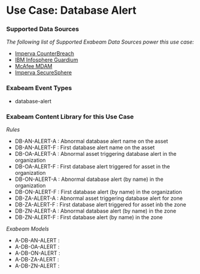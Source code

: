 Use Case: Database Alert
========================

### Supported Data Sources

_The following list of Supported Exabeam Data Sources power this use case:_

* [Imperva CounterBreach](datasource_counterbreach_imperva_counterbreach.md)
* [IBM Infosphere Guardium](datasource_ibm_infosphere_guardium_ibm_infosphere_guardium.md)
* [McAfee MDAM](datasource_mdam_mcafee_mdam.md)
* [Imperva SecureSphere](datasource_securesphere_imperva_securesphere.md)


### Exabeam Event Types

- database-alert
### Exabeam Content Library for this Use Case


_Rules_
- DB-AN-ALERT-A : Abnormal database alert name on the asset
- DB-AN-ALERT-F : First database alert name on the asset
- DB-OA-ALERT-A : Abnormal asset triggering database alert in the organization
- DB-OA-ALERT-F : First database alert triggered for asset in the organization
- DB-ON-ALERT-A : Abnormal database alert (by name) in the organization
- DB-ON-ALERT-F : First database alert (by name) in the organization
- DB-ZA-ALERT-A : Abnormal asset triggering database alert for zone
- DB-ZA-ALERT-F : First database alert triggered for asset inb the zone
- DB-ZN-ALERT-A : Abnormal database alert (by name) in the zone
- DB-ZN-ALERT-F : First database alert (by name) in the zone


_Exabeam Models_
- A-DB-AN-ALERT : 
- A-DB-OA-ALERT : 
- A-DB-ON-ALERT : 
- A-DB-ZA-ALERT : 
- A-DB-ZN-ALERT : 

